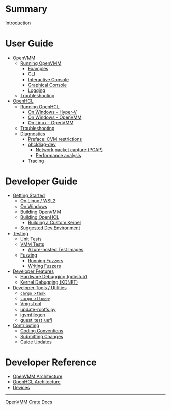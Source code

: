 # Summary

[Introduction](./index.md)

# User Guide

- [OpenVMM](./user_guide/openvmm.md)
  - [Running OpenVMM](./user_guide/openvmm/run.md)
    - [Examples](./user_guide/openvmm/run/examples.md)
    - [CLI](./user_guide/openvmm/run/cli.md)
    - [Interactive Console](./user_guide/openvmm/run/interactive_console.md)
    - [Graphical Console](./user_guide/openvmm/run/graphical_console.md)
    - [Logging](./user_guide/openvmm/run/logging.md)
  - [Troubleshooting](./user_guide/openvmm/troubleshooting.md)
- [OpenHCL](./user_guide/openhcl.md)
  - [Running OpenHCL](./user_guide/openhcl/run.md)
    - [On Windows - Hyper-V](./user_guide/openhcl/run/hyperv.md)
    - [On Windows - OpenVMM](./user_guide/openhcl/run/openvmm.md)
    - [On Linux - OpenVMM]()
  - [Troubleshooting](./user_guide/openhcl/troubleshooting.md)
  - [Diagnostics](./user_guide/openhcl/diag.md)
    - [Preface: CVM restrictions](./user_guide/openhcl/diag/cvm_restrictions.md)
    - [ohcldiag-dev](./user_guide/openhcl/diag/ohcldiag_dev.md)
      - [Network packet capture (PCAP)](./user_guide/openhcl/diag/ohcldiag_dev/pcap.md)
      - [Performance analysis](./user_guide/openhcl/diag/ohcldiag_dev/perf.md)
    - [Tracing](./user_guide/openhcl/diag/tracing.md)

# Developer Guide

- [Getting Started](./dev_guide/getting_started.md)
  - [On Linux / WSL2](./dev_guide/getting_started/linux.md)
  - [On Windows](./dev_guide/getting_started/windows.md)
  - [Building OpenVMM](./dev_guide/getting_started/build_openvmm.md)
  - [Building OpenHCL](./dev_guide/getting_started/build_openhcl.md)
    - [Building a Custom Kernel](./dev_guide/getting_started/build_ohcl_kernel.md)
  - [Suggested Dev Environment](./dev_guide/getting_started/suggested_dev_env.md)
- [Testing](./dev_guide/tests.md)
  - [Unit Tests](./dev_guide/tests/unit.md)
  - [VMM Tests](./dev_guide/tests/vmm.md)
    - [Azure-hosted Test Images](./dev_guide/tests/vmm/azure_images.md)
  - [Fuzzing](./dev_guide/tests/fuzzing.md)
    - [Running Fuzzers](./dev_guide/tests/fuzzing/running.md)
    - [Writing Fuzzers](./dev_guide/tests/fuzzing/writing.md)
- [Developer Features](./dev_guide/dev_feats.md)
  - [Hardware Debugging (gdbstub)](./dev_guide/dev_feats/gdbstub.md)
  - [Kernel Debugging (KDNET)](./dev_guide/dev_feats/kdnet.md)
- [Developer Tools / Utilities](./dev_guide/dev_tools.md)
  - [`cargo xtask`](./dev_guide/dev_tools/xtask.md)
  - [`cargo xflowey`](./dev_guide/dev_tools/xflowey.md)
  - [VmgsTool](./dev_guide/dev_tools/vmgstool.md)
  - [update-rootfs.py]()
  - [igvmfilegen]()
  - [guest_test_uefi](./dev_guide/dev_tools/guest_test_uefi.md)
- [Contributing](./dev_guide/contrib.md)
  - [Coding Conventions](./dev_guide/contrib/code.md)
  - [Submitting Changes](./dev_guide/contrib/pr.md)
  - [Guide Updates](./dev_guide/contrib/guide.md)

# Developer Reference

- [OpenVMM Architecture]()
- [OpenHCL Architecture]()
- [Devices]()

---

[OpenVMM Crate Docs](./rustdoc.md)
